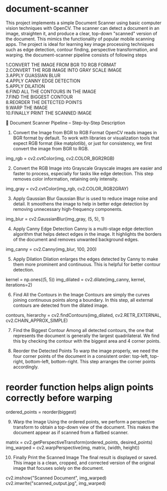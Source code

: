 # document-scanner
This project implements a simple Document Scanner using basic computer vision techniques with OpenCV. The scanner can detect a document in an image, straighten it, and produce a clear, top-down "scanned" version of the document. This mimics the functionality of popular mobile scanning apps. The project is ideal for learning key image processing techniques such as edge detection, contour finding, perspective transformation, and warping.
the document-scanner pipeline consists of following steps

1.CONVERT THE IMAGE FROM BGR TO RGB FORMAT 
<br>
2.CONVERT THE RGB IMAGE INTO GRAY SCALE IMAGE
<br>
3.APPLY GUASSIAN BLUR
<br>
4.APPLY CANNY EDGE DETECTION
<br>
5.APPLY DILATION
<br>
6.FIND ALL THE CONTOURS IN THE IMAGE
<br>
7.FIND THE BIGGEST CONTOUR
<br>
8.REORDER THE DETECTED POINTS 
<br>
9.WARP THE IMAGE
<br>
10.FINALLY PRINT THE SCANNED IMAGE
<br>


🧭 Document Scanner Pipeline – Step-by-Step Description
1. Convert the Image from BGR to RGB Format
OpenCV reads images in BGR format by default. To work with libraries or visualization tools that expect RGB format (like matplotlib), or just for consistency, we first convert the image from BGR to RGB.

img_rgb = cv2.cvtColor(img, cv2.COLOR_BGR2RGB)

2. Convert the RGB Image into Grayscale
Grayscale images are easier and faster to process, especially for tasks like edge detection. This step removes color information, retaining only intensity.

img_gray = cv2.cvtColor(img_rgb, cv2.COLOR_RGB2GRAY)

3. Apply Gaussian Blur
Gaussian Blur is used to reduce image noise and detail. It smoothens the image to help in better edge detection by removing unnecessary high-frequency components.

img_blur = cv2.GaussianBlur(img_gray, (5, 5), 1)

4. Apply Canny Edge Detection
Canny is a multi-stage edge detection algorithm that helps detect edges in the image. It highlights the borders of the document and removes unwanted background edges.

img_canny = cv2.Canny(img_blur, 100, 200)

5. Apply Dilation
Dilation enlarges the edges detected by Canny to make them more prominent and continuous. This is helpful for better contour detection.

kernel = np.ones((5, 5))
img_dilated = cv2.dilate(img_canny, kernel, iterations=2)

6. Find All the Contours in the Image
Contours are simply the curves joining continuous points along a boundary. In this step, all external contours are detected from the dilated image.

contours, hierarchy = cv2.findContours(img_dilated, cv2.RETR_EXTERNAL, cv2.CHAIN_APPROX_SIMPLE)

7. Find the Biggest Contour
Among all detected contours, the one that represents the document is generally the largest quadrilateral. We find this by checking the contour with the biggest area and 4 corner points.
        
8. Reorder the Detected Points
To warp the image properly, we need the four corner points of the document in a consistent order: top-left, top-right, bottom-left, bottom-right. This step arranges the corner points accordingly.

# reorder function helps align points correctly before warping
ordered_points = reorder(biggest)

9. Warp the Image
Using the ordered points, we perform a perspective transform to obtain a top-down view of the document. This makes the document appear as if scanned from a flatbed scanner.

matrix = cv2.getPerspectiveTransform(ordered_points, desired_points)
img_warped = cv2.warpPerspective(img, matrix, (width, height))

10. Finally Print the Scanned Image
The final result is displayed or saved. This image is a clean, cropped, and corrected version of the original image that focuses solely on the document.

cv2.imshow("Scanned Document", img_warped)
<br>
cv2.imwrite("scanned_output.jpg", img_warped)
